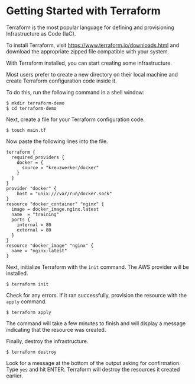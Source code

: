 # Getting Started with Terraform

Terraform is the most popular language for defining and provisioning Infrastructure as Code (IaC).

To install Terraform, visit https://www.terraform.io/downloads.html and download the appropriate zipped file compatible with your system.

With Terraform installed, you can start creating some infrastructure.

Most users prefer to create a new directory on their local machine and create Terraform configuration code inside it.

To do this, run the following command in a shell window:

```shell
$ mkdir terraform-demo
$ cd terraform-demo
```

Next, create a file for your Terraform configuration code.

```shell
$ touch main.tf
```

Now paste the following lines into the file.

```hcl
terraform {
  required_providers {
    docker = {
      source = "kreuzwerker/docker"
    }
  }
}
provider "docker" {
    host = "unix:///var/run/docker.sock"
}
resource "docker_container" "nginx" {
  image = docker_image.nginx.latest
  name  = "training"
  ports {
    internal = 80
    external = 80
  }
}
resource "docker_image" "nginx" {
  name = "nginx:latest"
}
```

Next, initialize Terraform with the `init` command. The AWS provider will be installed. 

```shell
$ terraform init
```

Check for any errors. If it ran successfully, provision the resource with the `apply` command.
```shell
$ terraform apply
```

The command will take a few minutes to finish and will display a message indicating that the resource was created.

Finally, destroy the infrastructure.

```shell
$ terraform destroy
```

Look for a message at the bottom of the output asking for confirmation. Type `yes` and hit ENTER. Terraform will destroy the resources it created earlier.
